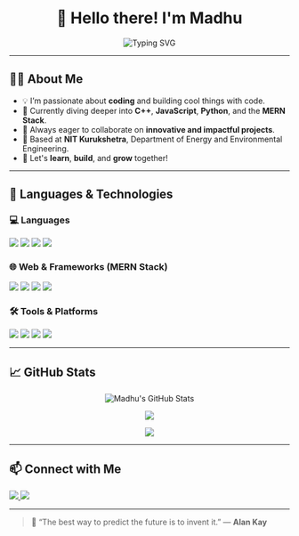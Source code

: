 <h1 align="center">👋 Hello there! I'm Madhu</h1>

<p align="center">
  <img src="https://readme-typing-svg.herokuapp.com?font=Fira+Code&size=25&pause=1000&center=true&vCenter=true&width=435&lines=Code.+Create.+Collaborate.;Passionate+Programmer;NIT+Kurukshetra+Student" alt="Typing SVG" />
</p>

---

## 👨‍💻 About Me

- 💡 I’m passionate about **coding** and building cool things with code.
- 🌱 Currently diving deeper into **C++**, **JavaScript**, **Python**, and the **MERN Stack**.
- 💬 Always eager to collaborate on **innovative and impactful projects**.
- 🏫 Based at **NIT Kurukshetra**, Department of Energy and Environmental Engineering.
- 🤝 Let's **learn**, **build**, and **grow** together!

---

## 🚀 Languages & Technologies

### 💻 Languages

<p>
  <img src="https://img.shields.io/badge/C++-00599C?style=for-the-badge&logo=cplusplus&logoColor=white" />
  <img src="https://img.shields.io/badge/C-276DC3?style=for-the-badge&logo=c&logoColor=white" />
  <img src="https://img.shields.io/badge/Python-3776AB?style=for-the-badge&logo=python&logoColor=white" />
  <img src="https://img.shields.io/badge/JavaScript-F7DF1E?style=for-the-badge&logo=javascript&logoColor=black" />
</p>

### 🌐 Web & Frameworks (MERN Stack)

<p>
  <img src="https://img.shields.io/badge/MongoDB-4EA94B?style=for-the-badge&logo=mongodb&logoColor=white" />
  <img src="https://img.shields.io/badge/Express.js-000000?style=for-the-badge&logo=express&logoColor=white" />
  <img src="https://img.shields.io/badge/React-61DAFB?style=for-the-badge&logo=react&logoColor=black" />
  <img src="https://img.shields.io/badge/Node.js-339933?style=for-the-badge&logo=node.js&logoColor=white" />
</p>

### 🛠 Tools & Platforms

<p>
  <img src="https://img.shields.io/badge/Git-F05032?style=for-the-badge&logo=git&logoColor=white" />
  <img src="https://img.shields.io/badge/GitHub-181717?style=for-the-badge&logo=github&logoColor=white" />
  <img src="https://img.shields.io/badge/VS%20Code-007ACC?style=for-the-badge&logo=visual-studio-code&logoColor=white" />
  <img src="https://img.shields.io/badge/Postman-FF6C37?style=for-the-badge&logo=postman&logoColor=white" />
</p>

---

## 📈 GitHub Stats

<p align="center">
  <img src="https://github-readme-stats.vercel.app/api?username=madhu9613&show_icons=true&theme=radical" alt="Madhu's GitHub Stats" />
</p>

<p align="center">
  <img src="https://github-readme-streak-stats.herokuapp.com/?user=madhu9613&theme=radical" />
</p>

<p align="center">
  <img src="https://github-readme-stats.vercel.app/api/top-langs/?username=madhu9613&layout=compact&theme=radical" />
</p>

---

## 📫 Connect with Me

<p>
  <a href="https://github.com/madhu9613">
    <img src="https://img.shields.io/badge/GitHub-100000?style=for-the-badge&logo=github&logoColor=white" />
  </a>
  <a href="mailto:rajkhowamadhujya0@gmail.com">
    <img src="https://img.shields.io/badge/Email-D14836?style=for-the-badge&logo=gmail&logoColor=white" />
  </a>
  <!-- Add LinkedIn or Twitter links if you have -->
</p>

---

> 🧠 “The best way to predict the future is to invent it.” — **Alan Kay**

